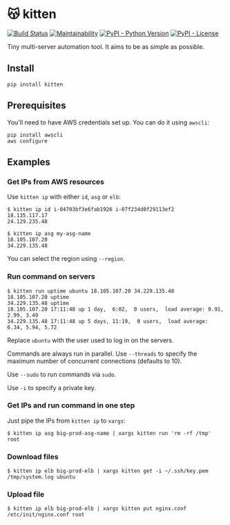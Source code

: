 # 😽 kitten

[![Build Status](https://travis-ci.org/hoffa/kitten.svg?branch=master)](https://travis-ci.org/hoffa/kitten) [![Maintainability](https://api.codeclimate.com/v1/badges/34e6b84000b2ab0e1bce/maintainability)](https://codeclimate.com/github/hoffa/kitten/maintainability) [![PyPI - Python Version](https://img.shields.io/pypi/pyversions/kitten.svg)](https://pypi.org/project/kitten) [![PyPI - License](https://img.shields.io/badge/license-MIT-blue.svg)](https://pypi.org/project/kitten)

Tiny multi-server automation tool. It aims to be as simple as possible.

## Install

```
pip install kitten
```

## Prerequisites

You'll need to have AWS credentials set up. You can do it using `awscli`:

```
pip install awscli
aws configure
```

## Examples

### Get IPs from AWS resources

Use `kitten ip` with either `id`, `asg` or `elb`:

```
$ kitten ip id i-04703bf3e6fab1926 i-07f234d0f29113ef2
18.135.117.17
24.129.235.48
```

```
$ kitten ip asg my-asg-name
18.105.107.20
34.229.135.48
```

You can select the region using `--region`.

### Run command on servers

```
$ kitten run uptime ubuntu 18.105.107.20 34.229.135.48
18.105.107.20 uptime
34.229.135.48 uptime
18.105.107.20 17:11:48 up 1 day,  6:02,  0 users,  load average: 0.91, 2.99, 3.49
34.229.135.48 17:11:48 up 5 days, 11:19,  0 users,  load average: 6.34, 5.94, 5.72
```

Replace `ubuntu` with the user used to log in on the servers.

Commands are always run in parallel. Use `--threads` to specify the maximum number of concurrent connections (defaults to 10).

Use `--sudo` to run commands via `sudo`.

Use `-i` to specify a private key.

### Get IPs and run command in one step

Just pipe the IPs from `kitten ip` to `xargs`:

```
$ kitten ip asg big-prod-asg-name | xargs kitten run 'rm -rf /tmp' root
```

### Download files

```
$ kitten ip elb big-prod-elb | xargs kitten get -i ~/.ssh/key.pem /tmp/system.log ubuntu
```

### Upload file

```
$ kitten ip elb big-prod-elb | xargs kitten put nginx.conf /etc/init/nginx.conf root
```
